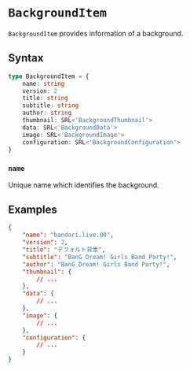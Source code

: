 # `BackgroundItem`

`BackgroundItem` provides information of a background.

## Syntax

```ts
type BackgroundItem = {
    name: string
    version: 2
    title: string
    subtitle: string
    author: string
    thumbnail: SRL<'BackgroundThumbnail'>
    data: SRL<'BackgroundData'>
    image: SRL<'BackgroundImage'>
    configuration: SRL<'BackgroundConfiguration'>
}
```

### `name`

Unique name which identifies the background.

## Examples

```json
{
    "name": "bandori.live.00",
    "version": 2,
    "title": "デフォルト背景",
    "subtitle": "BanG Dream! Girls Band Party!",
    "author": "BanG Dream! Girls Band Party!",
    "thumbnail": {
        // ...
    },
    "data": {
        // ...
    },
    "image": {
        // ...
    },
    "configuration": {
        // ...
    }
}
```
